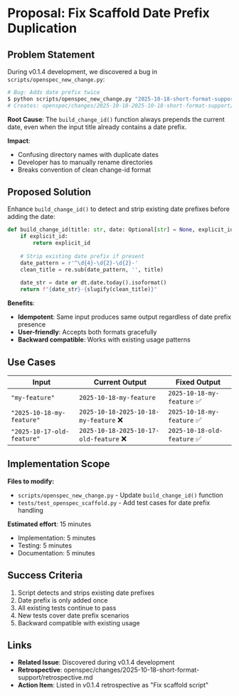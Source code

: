 # Proposal: Fix Scaffold Date Prefix Duplication

## Problem Statement

During v0.1.4 development, we discovered a bug in `scripts/openspec_new_change.py`:

```bash
# Bug: Adds date prefix twice
$ python scripts/openspec_new_change.py "2025-10-18-short-format-support"
# Creates: openspec/changes/2025-10-18-2025-10-18-short-format-support/
```

**Root Cause**: The `build_change_id()` function always prepends the current date, even when the input title already contains a date prefix.

**Impact**:
- Confusing directory names with duplicate dates
- Developer has to manually rename directories
- Breaks convention of clean change-id format

## Proposed Solution

Enhance `build_change_id()` to detect and strip existing date prefixes before adding the date:

```python
def build_change_id(title: str, date: Optional[str] = None, explicit_id: Optional[str] = None) -> str:
    if explicit_id:
        return explicit_id
    
    # Strip existing date prefix if present
    date_pattern = r'^\d{4}-\d{2}-\d{2}-'
    clean_title = re.sub(date_pattern, '', title)
    
    date_str = date or dt.date.today().isoformat()
    return f"{date_str}-{slugify(clean_title)}"
```

**Benefits**:
- **Idempotent**: Same input produces same output regardless of date prefix presence
- **User-friendly**: Accepts both formats gracefully
- **Backward compatible**: Works with existing usage patterns

## Use Cases

| Input | Current Output | Fixed Output |
|-------|---------------|--------------|
| `"my-feature"` | `2025-10-18-my-feature` | `2025-10-18-my-feature` ✅ |
| `"2025-10-18-my-feature"` | `2025-10-18-2025-10-18-my-feature` ❌ | `2025-10-18-my-feature` ✅ |
| `"2025-10-17-old-feature"` | `2025-10-18-2025-10-17-old-feature` ❌ | `2025-10-18-old-feature` ✅ |

## Implementation Scope

**Files to modify:**
- `scripts/openspec_new_change.py` - Update `build_change_id()` function
- `tests/test_openspec_scaffold.py` - Add test cases for date prefix handling

**Estimated effort**: 15 minutes
- Implementation: 5 minutes
- Testing: 5 minutes
- Documentation: 5 minutes

## Success Criteria

1. Script detects and strips existing date prefixes
2. Date prefix is only added once
3. All existing tests continue to pass
4. New tests cover date prefix scenarios
5. Backward compatible with existing usage

## Links

- **Related Issue**: Discovered during v0.1.4 development
- **Retrospective**: openspec/changes/2025-10-18-short-format-support/retrospective.md
- **Action Item**: Listed in v0.1.4 retrospective as "Fix scaffold script"
